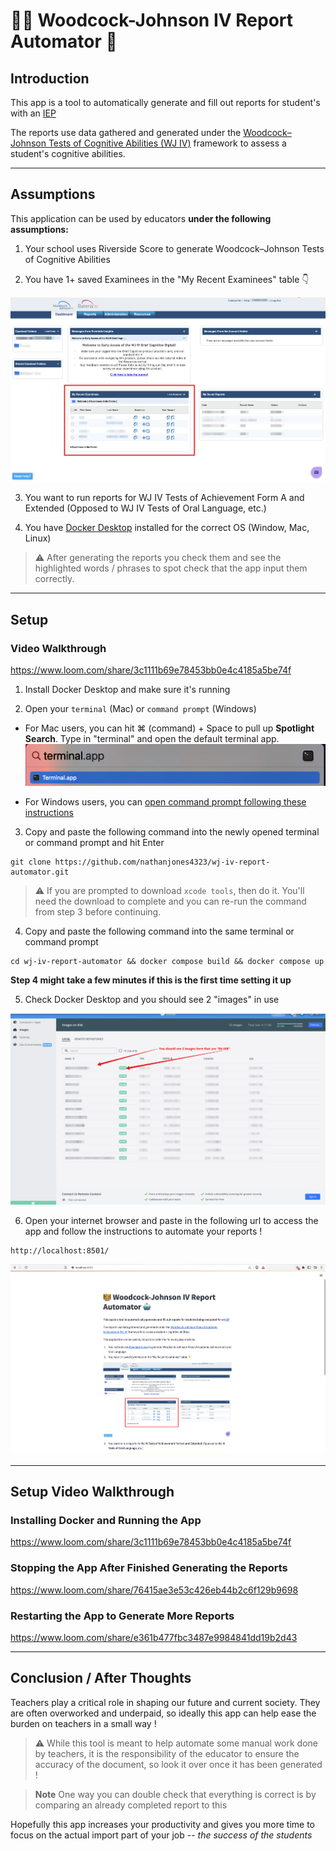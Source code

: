 # 👩‍🏫 Woodcock-Johnson IV Report Automator 🤖

## Introduction

This app is a tool to automatically generate and fill out reports for student's with an [IEP](https://en.wikipedia.org/wiki/Individualized_Education_Program)

The reports use data gathered and generated under the [Woodcock–Johnson Tests of Cognitive Abilities (WJ IV)](https://riversideinsights.com/woodcock_johnson_iv) framework to assess a student's cognitive abilities.

---
## Assumptions

This application can be used by educators **under the following assumptions:**

1. Your school uses Riverside Score to generate Woodcock–Johnson Tests of Cognitive Abilities

2. You have 1+ saved Examinees in the "My Recent Examinees" table 👇

![My Recent Examinees](app/readme_images/woodcock_johnson_dashboard.png?raw=true "My Recent Examinees")

3. You want to run reports for WJ IV Tests of Achievement Form A and Extended (Opposed to WJ IV Tests of Oral Language, etc.)

4. You have [Docker Desktop](https://www.docker.com/products/docker-desktop/) installed for the correct OS (Window, Mac, Linux)

> :warning: After generating the reports you check them and see the highlighted words / phrases to spot check that the app input them correctly.

---
## Setup
### Video Walkthrough
https://www.loom.com/share/3c1111b69e78453bb0e4c4185a5be74f

1. Install Docker Desktop and make sure it's running

2. Open your `terminal` (Mac) or `command prompt` (Windows)

* For Mac users, you can hit ⌘ (command) + Space to pull up **Spotlight Search**. Type in "terminal" and open the default terminal app.
![Spotlight Search](app/readme_images/spotlight_search.png?raw=true "Spotlight Search")

* For Windows users, you can [open command prompt following these instructions](https://www.wikihow.com/Open-Terminal-in-Windows)

3. Copy and paste the following command into the newly opened terminal or command prompt and hit Enter

```
git clone https://github.com/nathanjones4323/wj-iv-report-automator.git
```
> :warning: If you are prompted to download `xcode tools`, then do it. You'll need the download to complete and you can re-run the command from step 3 before continuing.

4. Copy and paste the following command into the same terminal or command prompt

```
cd wj-iv-report-automator && docker compose build && docker compose up
```

**Step 4 might take a few minutes if this is the first time setting it up**

5. Check Docker Desktop and you should see 2 "images" in use

![Docker Desktop Image Confirmation](app/readme_images/docker_confirm.png?raw=true "Docker Desktop Image Confirmation")

6. Open your internet browser and paste in the following url to access the app and follow the instructions to automate your reports !
```
http://localhost:8501/
```
![Streamlit App](app/readme_images/streamlit-app.png?raw=true "Streamlit App")

---
## Setup Video Walkthrough

### Installing Docker and Running the App 

https://www.loom.com/share/3c1111b69e78453bb0e4c4185a5be74f

### Stopping the App After Finished Generating the Reports 

https://www.loom.com/share/76415ae3e53c426eb44b2c6f129b9698

### Restarting the App to Generate More Reports 

https://www.loom.com/share/e361b477fbc3487e9984841dd19b2d43

---
## Conclusion / After Thoughts

Teachers play a critical role in shaping our future and current society. They are often overworked and underpaid, so ideally this app can help ease the burden on teachers in a small way !

> :warning: While this tool is meant to help automate some manual work done by teachers, it is the responsibility of the educator to ensure the accuracy of the document, so look it over once it has been generated !

> **Note** One way you can double check that everything is correct is by comparing an already completed report to this

Hopefully this app increases your productivity and gives you more time to focus on the actual import part of your job *-- the success of the students*